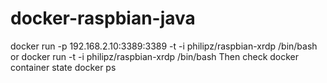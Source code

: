 docker-raspbian-java
====================
docker run -p 192.168.2.10:3389:3389 -t -i philipz/raspbian-xrdp /bin/bash
or
docker run -t -i philipz/raspbian-xrdp /bin/bash
Then check docker container state
docker ps
